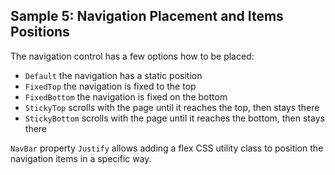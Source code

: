 ## Sample 5: Navigation Placement and Items Positions

The navigation control has a few options how to be placed:

* `Default` the navigation has a static position
* `FixedTop` the navigation is fixed to the top
* `FixedBottom` the navigation is fixed on the bottom
* `StickyTop` scrolls with the page until it reaches the top, then stays there
* `StickyBottom` scrolls with the page until it reaches the bottom, then stays there

`NavBar` property `Justify` allows adding a flex CSS utility class to position the navigation items in a specific way. 